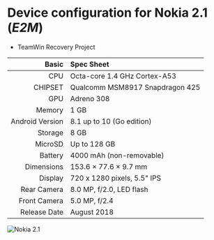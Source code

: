 Device configuration for Nokia 2.1  (_E2M_)
=====================================================
- TeamWin Recovery Project

Basic   | Spec Sheet
-------:|:-------------------------
CPU     | Octa-core 1.4 GHz Cortex-A53
CHIPSET | Qualcomm MSM8917 Snapdragon 425
GPU     | Adreno 308
Memory  | 1 GB
Android Version | 8.1 up to 10 (Go edition)
Storage | 8 GB
MicroSD | Up to 128 GB
Battery | 4000 mAh (non-removable)
Dimensions | 153.6 × 77.6 × 9.7 mm
Display | 720 x 1280 pixels, 5.5" IPS
Rear Camera  | 8.0 MP, f/2.0, LED flash
Front Camera | 5.0 MP, f/2.4
Release Date | August 2018

![Nokia 2.1](https://fdn2.gsmarena.com/vv/pics/nokia/nokia-21-1.jpg "Nokia 2.1")
